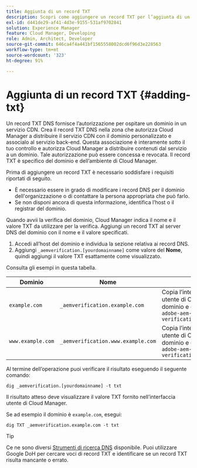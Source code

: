 ```yaml
---
title: Aggiunta di un record TXT
description: Scopri come aggiungere un record TXT per l’aggiunta di un nome di dominio personalizzato in Cloud Manager.
exl-id: d441de29-af41-4d3e-9155-531af9702841
solution: Experience Manager
feature: Cloud Manager, Developing
role: Admin, Architect, Developer
source-git-commit: 646ca4f4a441bf1565558002dcd6f96d3e228563
workflow-type: tm+mt
source-wordcount: '323'
ht-degree: 91%

---
```


# Aggiunta di un record TXT {#adding-txt}

Un record TXT DNS fornisce l’autorizzazione per ospitare un dominio in un servizio CDN. Crea il record TXT DNS nella zona che autorizza Cloud Manager a distribuire il servizio CDN con il dominio personalizzato e associalo al servizio back-end. Questa associazione è interamente sotto il tuo controllo e autorizza Cloud Manager a distribuire contenuti dal servizio a un dominio. Tale autorizzazione può essere concessa e revocata. Il record TXT è specifico del dominio e dell’ambiente di Cloud Manager.

Prima di aggiungere un record TXT è necessario soddisfare i requisiti riportati di seguito.

* È necessario essere in grado di modificare i record DNS per il dominio dell&#39;organizzazione o di contattare la persona appropriata che può farlo.
* Se non disponi ancora di questa informazione, identifica l’host o il registrar del dominio.

Quando avvii la verifica del dominio, Cloud Manager indica il nome e il valore TXT da utilizzare per la verifica. Aggiungi un record TXT al server DNS del dominio con il nome e il valore specificati.

1. Accedi all’host del dominio e individua la sezione relativa ai record DNS.
1. Aggiungi `_aemverification.[yourdomainname]` come valore del **Nome**, quindi aggiungi il valore TXT esattamente come visualizzato.

Consulta gli esempi in questa tabella.

| Dominio | Nome | Valore TXT |
|--- |--- |---|
| `example.com` | `_aemverification.example.com` | Copia l’intero valore visualizzato nell’interfaccia utente di Cloud Manager. Il valore è specifico del dominio e dell’ambiente. Esempio:<br>`adobe-aem-verification=example.com/[program]/[env]/..*` |
| `www.example.com` | `_aemverification.www.example.com` | Copia l’intero valore visualizzato nell’interfaccia utente di Cloud Manager. Il valore è specifico del dominio e dell’ambiente. Esempio:<br>`adobe-aem-verification=www.example.com/[program]/[env]/..*` |

Al termine dell’operazione puoi verificare il risultato eseguendo il seguente comando:

```shell
dig _aemverification.[yourdomainname] -t txt
```

Il risultato atteso deve visualizzare il valore TXT fornito nell’interfaccia utente di Cloud Manager.

Se ad esempio il dominio è `example.com`, esegui:

```shell
dig TXT _aemverification.example.com -t txt
```

>[!TIP]
>
>Ce ne sono diversi [Strumenti di ricerca DNS](https://www.ultratools.com/tools/dnsLookup) disponibile. Puoi utilizzare Google DoH per cercare voci di record TXT e identificare se un record TXT risulta mancante o errato.
